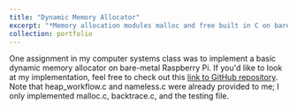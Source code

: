 ```yaml
---
title: "Dynamic Memory Allocator"
excerpt: "*Memory allocation modules malloc and free built in C on bare-metal Raspberry Pi*.<br/><img src='/images/500x300.png'>"
collection: portfolio
---
```


One assignment in my computer systems class was to implement a basic dynamic memory allocator on bare-metal Raspberry Pi. If you'd like to look at my implementation, feel free to check out this [link to GitHub repository](https://gitfront.io/r/nxomimo/jNxf6mr69M68/malloc/). Note that heap_workflow.c and nameless.c were already provided to me; I only implemented malloc.c, backtrace.c, and the testing file.
